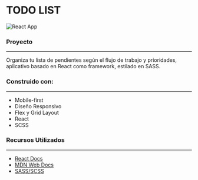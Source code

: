 # TODO LIST

![React App](https://user-images.githubusercontent.com/26255765/190924956-03ed4d60-6260-4cec-a265-0b67277fbc4e.png)

### Proyecto
-------------


Organiza tu lista de pendientes según el flujo de trabajo y prioridades, aplicativo basado en React como framework, estilado en SASS.

### Construido con:
-------------

- Mobile-first
- Diseño Responsivo
- Flex y Grid Layout
- React
- SCSS

### Recursos Utilizados
-------------

- [React Docs](https://beta.reactjs.org/)
- [MDN Web Docs](https://developer.mozilla.org/es/docs/Web)
- [SASS/SCSS](https://sass-lang.com/)

